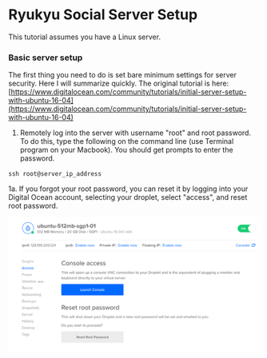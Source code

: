 # Ryukyu Social Server Setup

This tutorial assumes you have a Linux server.

### Basic server setup

The first thing you need to do is set bare minimum settings for server security.  Here I will summarize quickly.  The original tutorial is here: [https://www.digitalocean.com/community/tutorials/initial-server-setup-with-ubuntu-16-04](https://www.digitalocean.com/community/tutorials/initial-server-setup-with-ubuntu-16-04)

1. Remotely log into the server with username "root" and root password.  To do this, type the following on the command line (use Terminal program on your Macbook).  You should get prompts to enter the password.
```
ssh root@server_ip_address
```

1a. If you forgot your root password, you can reset it by logging into your Digital Ocean account, selecting your droplet, select "access", and reset root password.
 
 <img src="root_pw_reset.png" />
